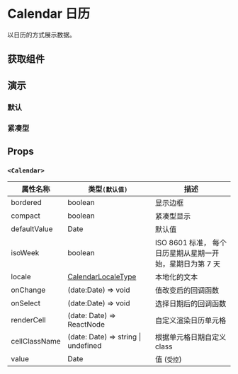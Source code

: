 # Calendar 日历

以日历的方式展示数据。

## 获取组件

<!--{include:(components/calendar/fragments/import.md)}-->

## 演示

### 默认

<!--{include:`basic.md`}-->

### 紧凑型

<!--{include:`compact.md`}-->

## Props

### `<Calendar>`

| 属性名称      | 类型`(默认值)`                                 | 描述                                                      |
| ------------- | ---------------------------------------------- | --------------------------------------------------------- |
| bordered      | boolean                                        | 显示边框                                                  |
| compact       | boolean                                        | 紧凑型显示                                                |
| defaultValue  | Date                                           | 默认值                                                    |
| isoWeek       | boolean                                        | ISO 8601 标准， 每个日历星期从星期一开始，星期日为第 7 天 |
| locale        | [CalendarLocaleType](/zh/guide/i18n/#calendar) | 本地化的文本                                              |
| onChange      | (date:Date) => void                            | 值改变后的回调函数                                        |
| onSelect      | (date:Date) => void                            | 选择日期后的回调函数                                      |
| renderCell    | (date: Date) => ReactNode                      | 自定义渲染日历单元格                                      |
| cellClassName | (date: Date) => string \| undefined            | 根据单元格日期自定义 class                                |
| value         | Date                                           | 值 (`受控`)                                               |
